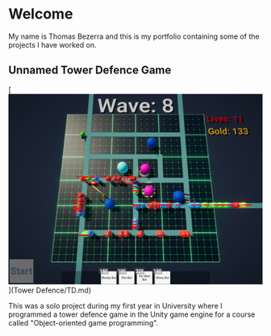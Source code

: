 # Welcome

My name is Thomas Bezerra and this is my portfolio containing some of the projects I have worked on.

## Unnamed Tower Defence Game
[<img src="Tower Defence/Tower Defence Cover.jpg" width="550"/>](Tower Defence/TD.md)

This was a solo project during my first year in University where I programmed a tower defence game in the Unity game engine for a course called "Object-oriented game programming".